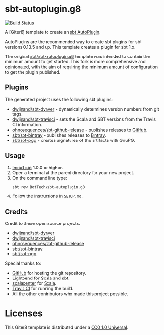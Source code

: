 # sbt-autoplugin.g8

[![Build Status]](https://travis-ci.com/BotTech/sbt-autoplugin)

A [Giter8] template to create an [sbt AutoPlugin].

AutoPlugins are the recommended way to create sbt plugins for sbt versions 0.13.5 and up. This
template creates a plugin for sbt 1.x.

The original [sbt/sbt-autoplugin.g8] template was intended to contain the minimum amount to get
started. This fork is more comprehensive and opinionated, with the aim of requiring the minimum
amount of configuration to get the plugin published.

## Plugins

The generated project uses the following sbt plugins:
* [dwijnand/sbt-dynver] - dynamically determines version numbers from git tags.
* [dwijnand/sbt-travisci] - sets the Scala and SBT versions from the Travis CI information.
* [ohnosequences/sbt-github-release] - publishes releases to [GitHub].
* [sbt/sbt-bintray] - publishes releases to [Bintray].
* [sbt/sbt-pgp] - creates signatures of the artifacts with GnuPG.

## Usage

1. [Install sbt] 1.0.0 or higher.
1. Open a terminal at the parent directory for your new project.
1. On the command line type:
   ```bash
   sbt new BotTech/sbt-autoplugin.g8
   ```
1. Follow the instructions in `SETUP.md`.

## Credits

Credit to these open source projects:
* [dwijnand/sbt-dynver]
* [dwijnand/sbt-travisci]
* [ohnosequences/sbt-github-release]
* [sbt/sbt-bintray]
* [sbt/sbt-pgp]

Special thanks to:
* [GitHub] for hosting the git repository.
* [Lightbend] for [Scala] and [sbt].
* [scalacenter] for [Scala].
* [Travis CI] for running the build.
* All the other contributors who made this project possible.

# Licenses

This Giter8 template is distributed under a [CC0 1.0 Universal].

[bintray]: https://bintray.com
[build status]: https://travis-ci.com/BotTech/sbt-gpg.svg?branch=master
[CC0 1.0 Universal]: LICENSE
[dwijnand/sbt-dynver]: https://github.com/dwijnand/sbt-dynver
[dwijnand/sbt-travisci]: https://github.com/dwijnand/sbt-travisci
[g8]: http://www.foundweekends.org/giter8
[github]: https://github.com
[install sbt]: http://www.scala-sbt.org/release/docs/Setup.html
[lightbend]: https://www.lightbend.com
[ohnosequences/sbt-github-release]: https://github.com/ohnosequences/sbt-github-release
[sbt/sbt-autoplugin.g8]: https://github.com/sbt/sbt-autoplugin.g8
[sbt]: https://www.scala-sbt.org
[sbt AutoPlugin]: http://www.scala-sbt.org/1.x/docs/Plugins.html#Creating+an+auto+plugin
[sbt/sbt-bintray]: https://github.com/sbt/sbt-bintray
[sbt/sbt-pgp]: https://github.com/sbt/sbt-pgp
[scala]: https://www.scala-lang.org
[scalacenter]: https://scala.epfl.ch
[travis CI]: https://travis-ci.com
